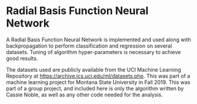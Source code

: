 # Radial Basis Function Neural Network

A Radial Basis Function Neural Network is implemented and used along with backpropagation to perform classification and regression on several datasets. Tuning of algorithm hyper-parameters is necessary to achieve good results. 

The datasets used are publicly available from the UCI Machine Learning Repository at https://archive.ics.uci.edu/ml/datasets.php. This was part of a machine learning project for Montana State University in Fall 2019. This was part of a group project, and included here is only the algorithm written by Cassie Noble, as well as any other code needed for the analysis.
